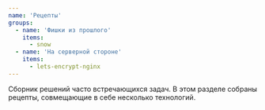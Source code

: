 ```yaml
---
name: 'Рецепты'
groups:
  - name: 'Фишки из прошлого'
    items:
      - snow
  - name: 'На серверной стороне'
    items:
      - lets-encrypt-nginx
---
```


Сборник решений часто встречающихся задач. В этом разделе собраны рецепты, совмещающие в себе несколько технологий.
